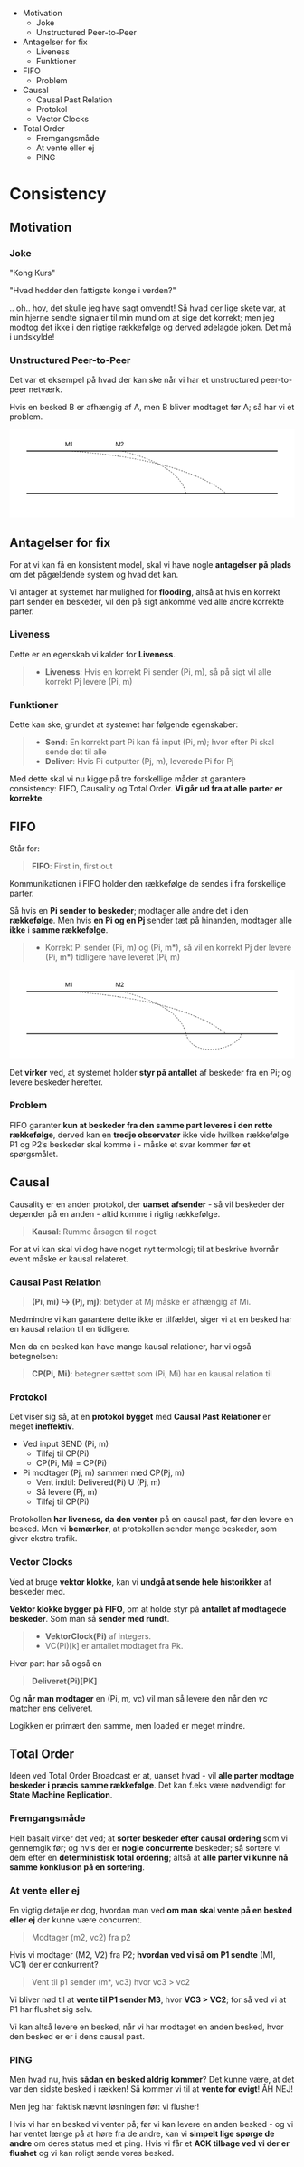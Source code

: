 * Motivation
	* Joke
	* Unstructured Peer-to-Peer
* Antagelser for fix
	* Liveness
	* Funktioner
* FIFO
	* Problem
* Causal
	* Causal Past Relation
	* Protokol
	* Vector Clocks
* Total Order
	* Fremgangsmåde
	* At vente eller ej
	* PING

# Consistency

## Motivation
### Joke

"Kong Kurs"

"Hvad hedder den fattigste konge i verden?"

.. oh.. hov, det skulle jeg have sagt omvendt! Så hvad der lige skete var, at min hjerne sendte signaler til min mund om at sige det korrekt; men jeg modtog det ikke i den rigtige rækkefølge og derved ødelagde joken. Det må i undskylde!

### Unstructured Peer-to-Peer

Det var et eksempel på hvad der kan ske når vi har et unstructured peer-to-peer netværk.

Hvis en besked B er afhængig af A, men B bliver modtaget før A; så har vi et problem.

![Unstructured netværk](unstructured.png)

## Antagelser for fix

For at vi kan få en konsistent model, skal vi have nogle **antagelser på plads** om det pågældende system og hvad det kan.

Vi antager at systemet har mulighed for **flooding**, altså at hvis en korrekt part sender en beskeder, vil den på sigt ankomme ved alle andre korrekte parter. 

### Liveness

Dette er en egenskab vi kalder for **Liveness**.

> * **Liveness**: Hvis en korrekt Pi sender (Pi, m), så på sigt vil alle korrekt Pj levere (Pi, m)

### Funktioner

Dette kan ske, grundet at systemet har følgende egenskaber:

> * **Send**: En korrekt part Pi kan få input (Pi, m); hvor efter Pi skal sende det til alle
> * **Deliver**: Hvis Pi outputter (Pj, m), leverede Pi for Pj

Med dette skal vi nu kigge på tre forskellige måder at garantere consistency: FIFO, Causality og Total Order. **Vi går ud fra at alle parter er korrekte**.

## FIFO

Står for:

> **FIFO**: First in, first out

Kommunikationen i FIFO holder den rækkefølge de sendes i fra forskellige parter. 

Så hvis en **Pi sender to beskeder**; modtager alle andre det i den **rækkefølge**. Men hvis **en Pi og en Pj** sender tæt på hinanden, modtager alle **ikke** i **samme rækkefølge**.

> * Korrekt Pi sender (Pi, m) og (Pi, m*), så vil en korrekt Pj der levere (Pi, m*) tidligere have leveret (Pi, m)

![FIFO](fifo.png)

Det **virker** ved, at systemet holder **styr på antallet** af beskeder fra en Pi; og levere beskeder herefter.

### Problem

FIFO garanter **kun at beskeder fra den samme part leveres i den rette rækkefølge**, derved kan en **tredje observatør** ikke vide hvilken rækkefølge P1 og P2’s beskeder skal komme i - måske et svar kommer før et spørgsmålet.

## Causal

Causality er en anden protokol, der **uanset afsender** - så vil beskeder der depender på en anden - altid komme i rigtig rækkefølge.

> **Kausal**: Rumme årsagen til noget

For at vi kan skal vi dog have noget nyt termologi; til at beskrive hvornår event måske er kausal relateret.

### Causal Past Relation

> **‌(Pi, mi) ↪ (Pj, mj)**: betyder at Mj måske er afhængig af Mi.

Medmindre vi kan garantere dette ikke er tilfældet, siger vi at en besked har en kausal relation til en tidligere.

Men da en besked kan have mange kausal relationer, har vi også betegnelsen:

> **CP(Pi, Mi)**: betegner sættet som (Pi, Mi) har en kausal relation til

### Protokol

Det viser sig så, at en **protokol bygget** med **Causal Past Relationer** er meget **ineffektiv**.

* Ved input SEND (Pi, m)
	* Tilføj til CP(Pi)
	* CP(Pi, Mi) = CP(Pi)
* Pi modtager (Pj, m) sammen med CP(Pj, m)
	* Vent indtil: Delivered(Pi) U (Pj, m)
	* Så levere (Pj, m)
	* Tilføj til CP(Pi)

Protokollen **har liveness, da den venter** på en causal past, før den levere en besked. Men vi **bemærker**, at protokollen sender mange beskeder, som giver ekstra trafik.

### Vector Clocks

Ved at bruge **vektor klokke**, kan vi **undgå at sende hele historikker** af beskeder med.

**Vektor klokke bygger på FIFO**, om at holde styr på **antallet af modtagede beskeder**. Som man så **sender med rundt**.

> * **VektorClock(Pi)** af integers. 
> * VC(Pi)[k] er antallet modtaget fra Pk.

Hver part har så også en 
> **Deliveret(Pi)[PK]**

Og **når man modtager** en (Pi, m, vc) vil man så levere den når den *vc* matcher ens deliveret.

Logikken er primært den samme, men loaded er meget mindre.

## Total Order

Ideen ved Total Order Broadcast er at, uanset hvad - vil **alle parter modtage beskeder i præcis samme rækkefølge**. Det kan f.eks være nødvendigt for **State Machine Replication**.

### Fremgangsmåde

Helt basalt virker det ved; at **sorter beskeder efter causal ordering** som vi gennemgik før; og hvis der er **nogle concurrente** beskeder; så sortere vi dem efter en **deterministisk total ordering**; altså at **alle parter vi kunne nå samme konklusion på en sortering**.

### At vente eller ej

En vigtig detalje er dog, hvordan man ved **om man skal vente på en besked eller ej** der kunne være concurrent.

> Modtager (m2, vc2) fra p2

Hvis vi modtager (M2, V2) fra P2; **hvordan ved vi så om P1 sendte** (M1, VC1) der er conkurrent?

> Vent til p1 sender (m*, vc3) hvor vc3 > vc2

Vi bliver nød til at **vente til P1 sender M3**, hvor **VC3 > VC2**; for så ved vi at P1 har flushet sig selv.

Vi kan altså levere en besked, når vi har modtaget en anden besked, hvor den besked er er i dens causal past.

### PING

Men hvad nu, hvis **sådan en besked aldrig kommer**? Det kunne være, at det var den sidste besked i rækken! Så kommer vi til at **vente for evigt**! ÅH NEJ!

Men jeg har faktisk nævnt løsningen før: vi flusher!

Hvis vi har en besked vi venter på; før vi kan levere en anden besked - og vi har ventet længe på at høre fra de andre, kan vi **simpelt lige spørge de andre** om deres status med et ping. Hvis vi får et **ACK tilbage ved vi der er flushet** og vi kan roligt sende vores besked.